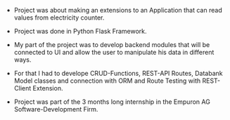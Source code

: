 - Project was about making an extensions to an Application that can read values from electricity counter.

- Project was done in Python Flask Framework.

- My part of the project was to develop backend modules that will be connected to UI and allow the user to manipulate his data in different ways.

- For that I had to develope CRUD-Functions, REST-API Routes, Databank Model classes and connection with ORM and Route Testing with REST-Client Extension.

- Project was part of the 3 months long internship in the Empuron AG Software-Development Firm.
